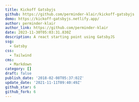 ```yaml
---
title: Kickoff Gatsbyjs
github: https://github.com/perminder-klair/kickoff-gatsbyjs
demo: https://kickoff-gatsbyjs.netlify.app/
author: perminder-klair
author_link: https://github.com/perminder-klair
date: 2023-11-30T05:03:31.830Z
description: A react starting point using GatsbyJS
ssg:
  - Gatsby
css:
  - Tailwind
cms:
  - Markdown
category: []
draft: false
publish_date: '2018-02-08T05:37:02Z'
update_date: '2021-11-11T09:40:49Z'
github_star: 6
github_fork: 6
---
```

